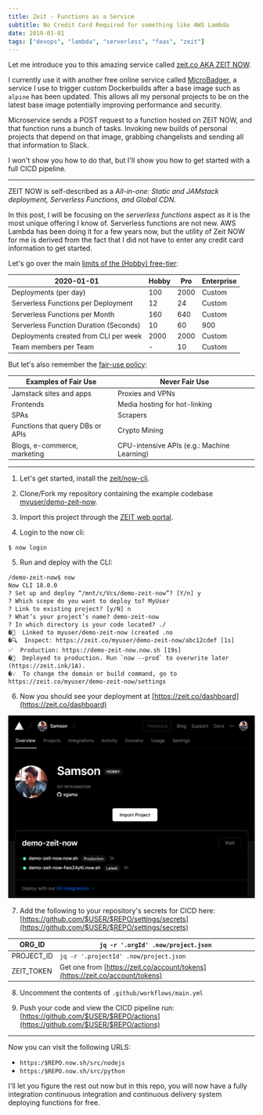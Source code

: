 ```yaml
---
title: Zeit - Functions as a Service
subtitle: No Credit Card Required for something like AWS Lambda
date: 2019-01-01
tags: ["devops", "lambda", "serverless", "faas", "zeit"]
---
```


Let me introduce you to this amazing service called [zeit.co AKA ZEIT NOW](https://zeit.co).

I currently use it with another free online service called [MicroBadger](https://microbadger.com/), a service I use to trigger custom Dockerbuilds after a base image such as `alpine` has been updated.
This allows all my personal projects to be on the latest base image potentially improving performance and security.

Microservice sends a POST request to a function hosted on ZEIT NOW, and that function runs a bunch of tasks. Invoking new builds of personal projects that depend on that image, grabbing changelists and sending all that information to Slack.

I won't show you how to do that, but I'll show you how to get started with a full CICD pipeline.

---------------------

ZEIT NOW is self-described as a *All-in-one: Static and JAMstack deployment, Serverless Functions, and Global CDN.* 

In this post, I will be focusing on the *serverless functions* aspect as it is the most unique offering I know of.
Serverless functions are not new. AWS Lambda has been doing it for a few years now, but the utility of Zeit NOW for me is derived from the fact that I did not have to enter any credit card information to get started.

Let's go over the main [limits of the (Hobby) free-tier](https://zeit.co/docs/v2/platform/limits#general-limits):

|2020-01-01|Hobby|Pro|Enterprise|
|---|---|---|---|
|Deployments (per day)|100|2000|Custom|
|Serverless Functions per Deployment|12|24|Custom|
|Serverless Functions per Month|160|640|Custom|
|Serverless Function Duration (Seconds)|10|60|900|
|Deployments created from CLI per week|2000|2000|Custom|
|Team members per Team|-|10|Custom|

But let's also remember the [fair-use policy](https://zeit.co/docs/v2/platform/fair-use-policy):

|Examples of Fair Use|Never Fair Use|
|---|---|
|Jamstack sites and apps|Proxies and VPNs|
|Frontends|Media hosting for hot-linking|
|SPAs|Scrapers|
|Functions that query DBs or APIs|Crypto Mining|
|Blogs, e-commerce, marketing|CPU-intensive APIs (e.g.: Machine Learning)|

---------------------

1. Let's get started, install the [zeit/now-cli](https://github.com/zeit/now-cli).

2. Clone/Fork my repository containing the example codebase [myuser/demo-zeit-now](https://github.com/myuser/demo-zeit-now).

3. Import this project through the [ZEIT web portal](https://zeit.co/import).

4. Login to the now cli:
```
$ now login
```

5. Run and deploy with the CLI:
```
/demo-zeit-now$ now
Now CLI 18.0.0
? Set up and deploy “/mnt/c/Vcs/demo-zeit-now”? [Y/n] y
? Which scope do you want to deploy to? MyUser
? Link to existing project? [y/N] n
? What’s your project’s name? demo-zeit-now
? In which directory is your code located? ./
�🔗  Linked to myuser/demo-zeit-now (created .no
�🔍  Inspect: https://zeit.co/myuser/demo-zeit-now/abc12cdef [1s]
✅  Production: https://demo-zeit-now.now.sh [19s]
�📝  Deployed to production. Run `now --prod` to overwrite later (https://zeit.ink/1A).
�💡  To change the domain or build command, go to https://zeit.co/myuser/demo-zeit-now/settings
```

6. Now you should see your deployment at [https://zeit.co/dashboard](https://zeit.co/dashboard)

![Dashboard](dashboard.png "Dashboard")

7. Add the following to your repository's secrets for CICD here: [https://github.com/$USER/$REPO/settings/secrets](https://github.com/$USER/$REPO/settings/secrets)

|ORG_ID|`jq -r '.orgId' .now/project.json`|
|---|---|
|PROJECT_ID|`jq -r '.projectId' .now/project.json`|
|ZEIT_TOKEN|Get one from [https://zeit.co/account/tokens](https://zeit.co/account/tokens)|

8. Uncomment the contents of `.github/workflows/main.yml`

9. Push your code and view the CICD pipeline run: [https://github.com/$USER/$REPO/actions](https://github.com/$USER/$REPO/actions)

----------------------

Now you can visit the following URLS:

  - `https:/$REPO.now.sh/src/nodejs`
  - `https:/$REPO.now.sh/src/python`

I'll let you figure the rest out now but in this repo, you will now have a fully integration continuous integration and continuous delivery system deploying functions for free.